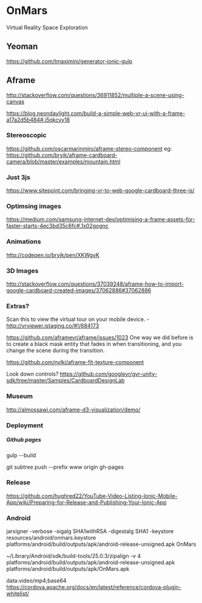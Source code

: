 # OnMars
Virtual Reality Space Exploration


## Yeoman

https://github.com/tmaximini/generator-ionic-gulp

## Aframe

http://stackoverflow.com/questions/36911852/multiple-a-scene-using-canvas

https://blog.neondaylight.com/build-a-simple-web-vr-ui-with-a-frame-a17a2d5b484#.i5qkcyy18

### Stereoscopic

https://github.com/oscarmarinmiro/aframe-stereo-component
eg: https://github.com/bryik/aframe-cardboard-camera/blob/master/examples/mountain.html

### Just 3js

https://www.sitepoint.com/bringing-vr-to-web-google-cardboard-three-js/

### Optimsing images

https://medium.com/samsung-internet-dev/optimising-a-frame-assets-for-faster-starts-4ec3bd35c6fc#.1x02gognc


### Animations

http://codepen.io/bryik/pen/XKWgvK

### 3D Images

http://stackoverflow.com/questions/37039248/aframe-how-to-import-google-cardboard-created-images/37062886#37062886


### Extras?

Scan this to view the virtual tour on your mobile device. - http://vrviewer.istaging.co/#!/684173

https://github.com/aframevr/aframe/issues/1023
One way we did before is to create a black mask entity that fades in when transitioning, and you change the scene during the transition.

https://github.com/nylki/aframe-fit-texture-component

Look down controls?
https://github.com/googlevr/gvr-unity-sdk/tree/master/Samples/CardboardDesignLab


### Museum

http://almossawi.com/aframe-d3-visualization/demo/


### Deployment

##### Github pages

gulp --build

git subtree push --prefix www origin gh-pages


### Release

https://github.com/hughred22/YouTube-Video-Listing-Ionic-Mobile-App/wiki/Preparing-for-Release-and-Publishing-Your-Ionic-App

### Android

jarsigner -verbose -sigalg SHA1withRSA -digestalg SHA1 -keystore resources/android/onmars.keystore platforms/android/build/outputs/apk/android-release-unsigned.apk OnMars

~/Library/Android/sdk/build-tools/25.0.3/zipalign -v 4 platforms/android/build/outputs/apk/android-release-unsigned.apk platforms/android/build/outputs/apk/OnMars.apk


data:video/mp4;base64
https://cordova.apache.org/docs/en/latest/reference/cordova-plugin-whitelist/

